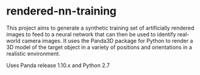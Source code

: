 # rendered-nn-training

This project aims to generate a synthetic training set of artificially rendered images to feed to a neural network that can then be used to identify real-world camera images. It uses the Panda3D package for Python to render a 3D model of the target object in a variety of positions and orientations in a realistic environment.

Uses Panda release 1.10.x and Python 2.7
